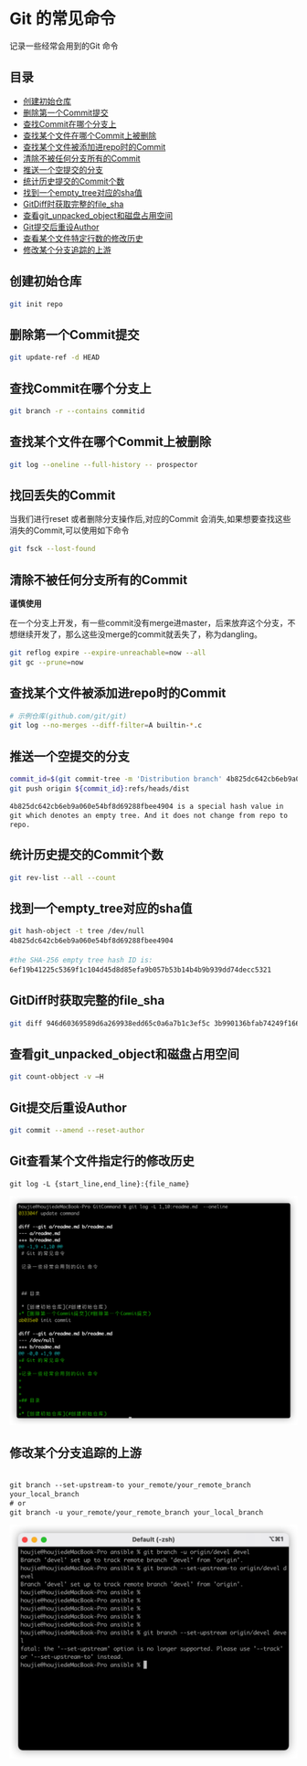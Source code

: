 # Git 的常见命令

记录一些经常会用到的Git 命令



## 目录

* [创建初始仓库](#创建初始仓库)
* [删除第一个Commit提交](#删除第一个Commit提交)
* [查找Commit在哪个分支上](#查找Commit在哪个分支上)
* [查找某个文件在哪个Commit上被删除](#查找某个文件在哪个Commit上被删除)
* [查找某个文件被添加进repo时的Commit](#查找某个文件被添加进repo时的commit)
* [清除不被任何分支所有的Commit](#清除不被任何分支所有的Commit)
* [推送一个空提交的分支](#推送一个空提交的分支)
* [统计历史提交的Commit个数](#统计历史提交的Commit个数)
* [找到一个empty_tree对应的sha值](#找到一个empty_tree对应的sha值)
* [GitDiff时获取完整的file_sha](#GitDiff时获取完整的file_sha)
* [查看git_unpacked_object和磁盘占用空间](#查看git_unpacked_object和磁盘占用空间)
* [Git提交后重设Author](#Git提交后重设Author)
* [查看某个文件特定行数的修改历史](#Git查看某个文件指定行的修改历史)
* [修改某个分支追踪的上游](#修改某个分支追踪的上游)



## 创建初始仓库

```bash
git init repo
```



## 删除第一个Commit提交

```bash
git update-ref -d HEAD
```



## 查找Commit在哪个分支上 

```bash
git branch -r --contains commitid
```



## 查找某个文件在哪个Commit上被删除

```bash
git log --oneline --full-history -- prospector
```



## 找回丢失的Commit

当我们进行reset 或者删除分支操作后,对应的Commit 会消失,如果想要查找这些消失的Commit,可以使用如下命令

```bash
git fsck --lost-found
```



## 清除不被任何分支所有的Commit

**谨慎使用**

在一个分支上开发，有一些commit没有merge进master，后来放弃这个分支，不想继续开发了，那么这些没merge的commit就丢失了，称为dangling。

```bash
git reflog expire --expire-unreachable=now --all
git gc --prune=now
```





## 查找某个文件被添加进repo时的Commit

```bash
# 示例仓库(github.com/git/git)
git log --no-merges --diff-filter=A builtin-*.c 
```



## 推送一个空提交的分支

```bash
commit_id=$(git commit-tree -m 'Distribution branch' 4b825dc642cb6eb9a060e54bf8d69288fbee4904)
git push origin ${commit_id}:refs/heads/dist
```

```
4b825dc642cb6eb9a060e54bf8d69288fbee4904 is a special hash value in git which denotes an empty tree. And it does not change from repo to repo.
```



## 统计历史提交的Commit个数

```bash
git rev-list --all --count
```



## 找到一个empty_tree对应的sha值

```bash
git hash-object -t tree /dev/null
4b825dc642cb6eb9a060e54bf8d69288fbee4904

#the SHA-256 empty tree hash ID is:
6ef19b41225c5369f1c104d45d8d85efa9b057b53b14b4b9b939dd74decc5321
```



## GitDiff时获取完整的file_sha

```bash
git diff 946d60369589d6a269938edd65c0a6a7b1c3ef5c 3b990136bfab74249f166dd742fd8e61637e63d9 --full-index
```



## 查看git_unpacked_object和磁盘占用空间

```bash
git count-obbject -v —H
```



## Git提交后重设Author

```bash
git commit --amend --reset-author
```



## Git查看某个文件指定行的修改历史

``` shell
git log -L {start_line,end_line}:{file_name}
```

![image-20211210095921742](readme.assets/image-20211210095921742.png)



## 修改某个分支追踪的上游

```shll

git branch --set-upstream-to your_remote/your_remote_branch your_local_branch
# or
git branch -u your_remote/your_remote_branch your_local_branch
```



![image-20220106103412066](readme.assets/image-20220106103412066.png)
